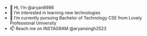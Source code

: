 - 👋 Hi, I’m @aryan8986
- 👀 I’m interested in learning new technologies 
- 🌱 I’m currently pursuing Bachelor of Technology  CSE from Lovely Professional University
- 📫 Reach me on INSTAGRAM @aryansingh2523

<!---
aryan8986/aryan8986 is a ✨ special ✨ repository because its `README.md` (this file) appears on your GitHub profile.
You can click the Preview link to take a look at your changes.
--->
